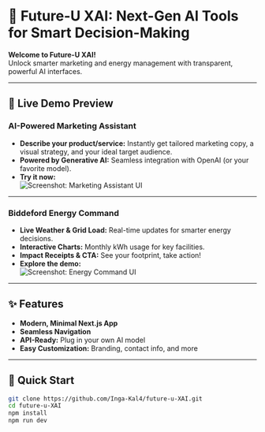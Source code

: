 # 🚀 Future-U XAI: Next-Gen AI Tools for Smart Decision-Making

**Welcome to Future-U XAI!**  
Unlock smarter marketing and energy management with transparent, powerful AI interfaces.

---

## 🌟 Live Demo Preview

### AI-Powered Marketing Assistant  
- **Describe your product/service:** Instantly get tailored marketing copy, a visual strategy, and your ideal target audience.
- **Powered by Generative AI:** Seamless integration with OpenAI (or your favorite model).
- **Try it now:**  
  ![Screenshot: Marketing Assistant UI](https://via.placeholder.com/600x300?text=Marketing+Assistant+Preview)

---

### Biddeford Energy Command  
- **Live Weather & Grid Load:** Real-time updates for smarter energy decisions.
- **Interactive Charts:** Monthly kWh usage for key facilities.
- **Impact Receipts & CTA:** See your footprint, take action!
- **Explore the demo:**  
  ![Screenshot: Energy Command UI](https://via.placeholder.com/600x300?text=Energy+Command+Preview)

---

## ✨ Features

- **Modern, Minimal Next.js App**
- **Seamless Navigation**
- **API-Ready:** Plug in your own AI model
- **Easy Customization:** Branding, contact info, and more

---

## 🚦 Quick Start

```bash
git clone https://github.com/Inga-Kal4/future-u-XAI.git
cd future-u-XAI
npm install
npm run dev

